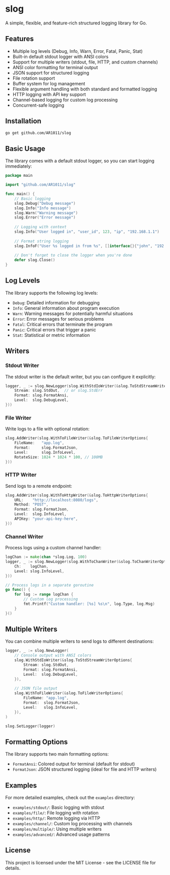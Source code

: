 # slog

A simple, flexible, and feature-rich structured logging library for Go.

## Features

- Multiple log levels (Debug, Info, Warn, Error, Fatal, Panic, Stat)
- Built-in default stdout logger with ANSI colors
- Support for multiple writers (stdout, file, HTTP, and custom channels)
- ANSI color formatting for terminal output
- JSON support for structured logging
- File rotation support
- Buffer system for log management
- Flexible argument handling with both standard and formatted logging
- HTTP logging with API key support
- Channel-based logging for custom log processing
- Concurrent-safe logging

## Installation

```bash
go get github.com/AR1011/slog
```

## Basic Usage

The library comes with a default stdout logger, so you can start logging immediately:

```go
package main

import "github.com/AR1011/slog"

func main() {
    // Basic logging
    slog.Debug("Debug message")
    slog.Info("Info message")
    slog.Warn("Warning message")
    slog.Error("Error message")
    
    // Logging with context
    slog.Info("User logged in", "user_id", 123, "ip", "192.168.1.1")
    
    // Format string logging
    slog.InfoF("User %s logged in from %s", []interface{}{"john", "192.168.1.1"})
    
    // Don't forget to close the logger when you're done
    defer slog.Close()
}
```

## Log Levels

The library supports the following log levels:
- `Debug`: Detailed information for debugging
- `Info`: General information about program execution
- `Warn`: Warning messages for potentially harmful situations
- `Error`: Error messages for serious problems
- `Fatal`: Critical errors that terminate the program
- `Panic`: Critical errors that trigger a panic
- `Stat`: Statistical or metric information

## Writers

### Stdout Writer

The stdout writer is the default writer, but you can configure it explicitly:

```go
logger, _ := slog.NewLogger(slog.WithStdIoWriter(&slog.ToStdStreamWriterOptions{
    Stream: slog.StdOut,  // or slog.StdErr
    Format: slog.FormatAnsi,
    Level:  slog.DebugLevel,
}))
```

### File Writer

Write logs to a file with optional rotation:

```go
slog.AddWriter(slog.WithToFileWriter(&slog.ToFileWriterOptions{
    FileName:   "app.log",
    Format:     slog.FormatJson,
    Level:      slog.InfoLevel,
    RotateSize: 1024 * 1024 * 100, // 100MB
}))
```

### HTTP Writer

Send logs to a remote endpoint:

```go
slog.AddWriter(slog.WithToHttpWriter(&slog.ToHttpWriterOptions{
    URL:    "http://localhost:8080/logs",
    Method: "POST",
    Format: slog.FormatJson,
    Level:  slog.InfoLevel,
    APIKey: "your-api-key-here",
}))
```

### Channel Writer

Process logs using a custom channel handler:

```go
logChan := make(chan *slog.Log, 100)
logger, _ := slog.NewLogger(slog.WithToChanWriter(&slog.ToChanWriterOptions{
    Ch:    logChan,
    Level: slog.InfoLevel,
}))

// Process logs in a separate goroutine
go func() {
    for log := range logChan {
        // Custom log processing
        fmt.Printf("Custom handler: [%s] %s\n", log.Type, log.Msg)
    }
}()
```

## Multiple Writers

You can combine multiple writers to send logs to different destinations:

```go
logger, _ := slog.NewLogger(
    // Console output with ANSI colors
    slog.WithStdIoWriter(&slog.ToStdStreamWriterOptions{
        Stream: slog.StdOut,
        Format: slog.FormatAnsi,
        Level:  slog.DebugLevel,
    }),
    
    // JSON file output
    slog.WithToFileWriter(&slog.ToFileWriterOptions{
        FileName: "app.log",
        Format:  slog.FormatJson,
        Level:   slog.InfoLevel,
    }),
)

slog.SetLogger(logger)
```

## Formatting Options

The library supports two main formatting options:
- `FormatAnsi`: Colored output for terminal (default for stdout)
- `FormatJson`: JSON structured logging (ideal for file and HTTP writers)

## Examples

For more detailed examples, check out the `examples` directory:
- `examples/stdout/`: Basic logging with stdout
- `examples/file/`: File logging with rotation
- `examples/http/`: Remote logging via HTTP
- `examples/channel/`: Custom log processing with channels
- `examples/multiple/`: Using multiple writers
- `examples/advanced/`: Advanced usage patterns

## License

This project is licensed under the MIT License - see the LICENSE file for details. 